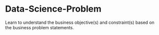 # Data-Science-Problem
Learn to understand the business objective(s) and constraint(s) based on the business problem statements.
